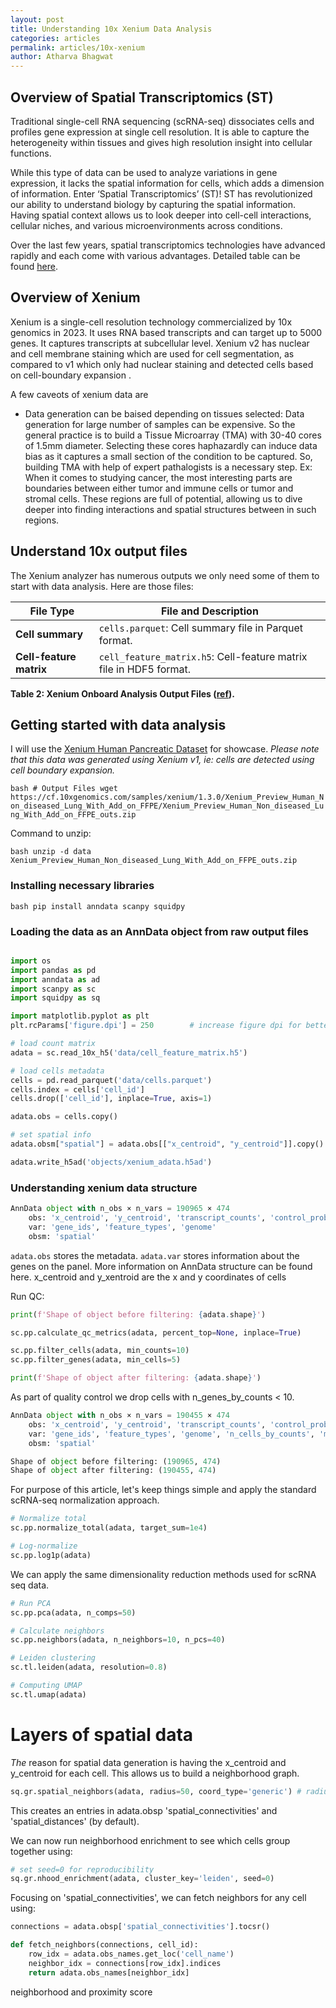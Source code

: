 ```yaml
---
layout: post
title: Understanding 10x Xenium Data Analysis
categories: articles
permalink: articles/10x-xenium
author: Atharva Bhagwat
---
```


## Overview of Spatial Transcriptomics (ST)

Traditional single-cell RNA sequencing (scRNA-seq) dissociates cells and profiles gene expression at single cell resolution. It is able to capture the heterogeneity within tissues and gives high resolution insight into cellular functions.

While this type of data can be used to analyze variations in gene expression, it lacks the spatial information for cells, which adds a dimension of information. Enter ‘Spatial Transcriptomics’ (ST)! ST has revolutionized our ability to understand biology by capturing the spatial information. Having spatial context allows us to look deeper into cell-cell interactions, cellular niches, and various microenvironments across conditions.

Over the last few years, spatial transcriptomics technologies have advanced rapidly and each come with various advantages. Detailed table can be found [here](https://divingintogeneticsandgenomics.com/post/python-visium/).

## Overview of Xenium

Xenium is a single-cell resolution technology commercialized by 10x genomics in 2023. It uses RNA based transcripts and can target up to 5000 genes. It captures transcripts at subcellular level. Xenium v2 has nuclear and cell membrane staining which are used for cell segmentation, as compared to v1 which only had nuclear staining and detected cells based on cell-boundary expansion <ADD REF HERE>.

A few caveots of xenium data are

- Data generation can be baised depending on tissues selected: Data generation for large number of samples can be expensive. So the general practice is to build a Tissue Microarray (TMA) with 30-40 cores of 1.5mm diameter. Selecting these cores haphazardly can induce data bias as it captures a small section of the condition to be captured. So, building TMA with help of expert pathalogists is a necessary step. Ex: When it comes to studying cancer, the most interesting parts are boundaries between either tumor and immune cells or tumor and stromal cells. These regions are full of potential, allowing us to dive deeper into finding interactions and spatial structures between in such regions.

## Understand 10x output files

The Xenium analyzer has numerous outputs we only need some of them to start with data analysis. Here are those files:

| File Type | File and Description |
|------------------------|------------------------|
| **Cell summary** | `cells.parquet`: Cell summary file in Parquet format. |
| **Cell-feature matrix**| `cell_feature_matrix.h5`: Cell-feature matrix file in HDF5 format. |

**Table 2: Xenium Onboard Analysis Output Files ([ref](https://www.10xgenomics.com/support/software/xenium-onboard-analysis/2.0/tutorials/outputs/xoa-output-at-a-glance)).**

## Getting started with data analysis

I will use the [Xenium Human Pancreatic Dataset](https://www.10xgenomics.com/products/xenium-human-pancreatic-dataset-explorer) for showcase. *Please note that this data was generated using Xenium v1, ie: cells are detected using cell boundary expansion.*

```bash # Output Files wget https://cf.10xgenomics.com/samples/xenium/1.3.0/Xenium_Preview_Human_Non_diseased_Lung_With_Add_on_FFPE/Xenium_Preview_Human_Non_diseased_Lung_With_Add_on_FFPE_outs.zip```

Command to unzip:

```bash unzip -d data Xenium_Preview_Human_Non_diseased_Lung_With_Add_on_FFPE_outs.zip```

### Installing necessary libraries

```bash pip install anndata scanpy squidpy```

### Loading the data as an AnnData object from raw output files

```python

import os
import pandas as pd
import anndata as ad
import scanpy as sc
import squidpy as sq

import matplotlib.pyplot as plt
plt.rcParams['figure.dpi'] = 250        # increase figure dpi for better quality plots

# load count matrix
adata = sc.read_10x_h5('data/cell_feature_matrix.h5')

# load cells metadata
cells = pd.read_parquet('data/cells.parquet')
cells.index = cells['cell_id']
cells.drop(['cell_id'], inplace=True, axis=1)

adata.obs = cells.copy()

# set spatial info
adata.obsm["spatial"] = adata.obs[["x_centroid", "y_centroid"]].copy().to_numpy()

adata.write_h5ad('objects/xenium_adata.h5ad')
```

### Understanding xenium data structure

```python
AnnData object with n_obs × n_vars = 190965 × 474
    obs: 'x_centroid', 'y_centroid', 'transcript_counts', 'control_probe_counts', 'control_codeword_counts', 'unassigned_codeword_counts', 'deprecated_codeword_counts', 'total_counts', 'cell_area', 'nucleus_area'
    var: 'gene_ids', 'feature_types', 'genome'
    obsm: 'spatial'
```

`adata.obs` stores the metadata. `adata.var` stores information about the genes on the panel. More information on AnnData structure can be found here. <ADD REF HERE>
x_centroid and y_xentroid are the x and y coordinates of cells

Run QC:

```python
print(f'Shape of object before filtering: {adata.shape}')

sc.pp.calculate_qc_metrics(adata, percent_top=None, inplace=True)

sc.pp.filter_cells(adata, min_counts=10)
sc.pp.filter_genes(adata, min_cells=5)

print(f'Shape of object after filtering: {adata.shape}')
```

As part of quality control we drop cells with n_genes_by_counts < 10.

```python
AnnData object with n_obs × n_vars = 190455 × 474
    obs: 'x_centroid', 'y_centroid', 'transcript_counts', 'control_probe_counts', 'control_codeword_counts', 'unassigned_codeword_counts', 'deprecated_codeword_counts', 'total_counts', 'cell_area', 'nucleus_area', 'n_genes_by_counts', 'log1p_n_genes_by_counts', 'log1p_total_counts', 'n_counts'
    var: 'gene_ids', 'feature_types', 'genome', 'n_cells_by_counts', 'mean_counts', 'log1p_mean_counts', 'pct_dropout_by_counts', 'total_counts', 'log1p_total_counts', 'n_cells'
    obsm: 'spatial'
```

```python
Shape of object before filtering: (190965, 474)
Shape of object after filtering: (190455, 474)
```

For purpose of this article, let's keep things simple and apply the standard scRNA-seq normalization approach.

```python
# Normalize total
sc.pp.normalize_total(adata, target_sum=1e4)

# Log-normalize
sc.pp.log1p(adata)
```

We can apply the same dimensionality reduction methods used for scRNA seq data.

```python
# Run PCA
sc.pp.pca(adata, n_comps=50)

# Calculate neighbors
sc.pp.neighbors(adata, n_neighbors=10, n_pcs=40)

# Leiden clustering
sc.tl.leiden(adata, resolution=0.8)

# Computing UMAP
sc.tl.umap(adata)
```

# Layers of spatial data

*The* reason for spatial data generation is having the x_centroid and y_centroid for each cell. This allows us to build a neighborhood graph.

```python
sq.gr.spatial_neighbors(adata, radius=50, coord_type='generic') # radius in µm
```

This creates an entries in adata.obsp 'spatial_connectivities' and 'spatial_distances' (by default). <ADD REF HERE>

We can now run neighborhood enrichment to see which cells group together using:

```python
# set seed=0 for reproducibility
sq.gr.nhood_enrichment(adata, cluster_key='leiden', seed=0)
```

Focusing on 'spatial_connectivities', we can fetch neighbors for any cell using:

```python
connections = adata.obsp['spatial_connectivities'].tocsr()

def fetch_neighbors(connections, cell_id):
    row_idx = adata.obs_names.get_loc('cell_name')
    neighbor_idx = connections[row_idx].indices
    return adata.obs_names[neighbor_idx]
```

neighborhood and proximity score
